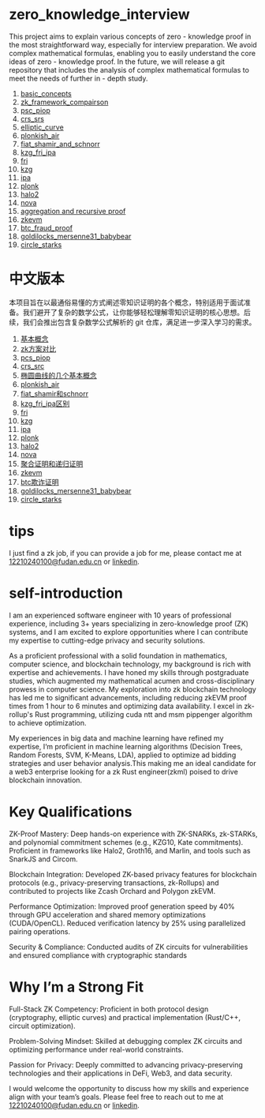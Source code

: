 # zero_knowledge_interview
This project aims to explain various concepts of zero - knowledge proof in the most straightforward way, especially for interview preparation. We avoid complex mathematical formulas, enabling you to easily understand the core ideas of zero - knowledge proof. In the future, we will release a git repository that includes the analysis of complex mathematical formulas to meet the needs of further in - depth study.

1. [basic_concepts](https://github.com/tianyinglan/zero_knowledge_interview/blob/main/documents_en/1.basic_concepts.md)
2. [zk_framework_compairson](https://github.com/tianyinglan/zero_knowledge_interview/blob/main/documents_en/2.zk_framwork_compairson.md)
3. [psc_piop](https://github.com/tianyinglan/zero_knowledge_interview/blob/main/documents_en/3.pcs_piop.md)
4. [crs_srs](https://github.com/tianyinglan/zero_knowledge_interview/blob/main/documents_en/4.crs_srs.md)
5. [elliptic_curve](https://github.com/tianyinglan/zero_knowledge_interview/blob/main/documents_en/5.elliptic_curve.md)
6. [plonkish_air](https://github.com/tianyinglan/zero_knowledge_interview/blob/main/documents_en/6.plonkish_air.md)
7. [fiat_shamir_and_schnorr](https://github.com/tianyinglan/zero_knowledge_interview/blob/main/documents_en/7.fiat_shamir_and_schnorr.md)
8. [kzg_fri_ipa](https://github.com/tianyinglan/zero_knowledge_interview/blob/main/documents_en/8.kzg_fri_ipa.md)
9. [fri](https://github.com/tianyinglan/zero_knowledge_interview/blob/main/documents_en/9.fri.md)
10. [kzg](https://github.com/tianyinglan/zero_knowledge_interview/blob/main/documents_en/10.kzg.md)
11. [ipa](https://github.com/tianyinglan/zero_knowledge_interview/blob/main/documents_en/11.ipa.md)
12. [plonk](https://github.com/tianyinglan/zero_knowledge_interview/blob/main/documents_en/12.plonk.md)
13. [halo2](https://github.com/tianyinglan/zero_knowledge_interview/blob/main/documents_en/13.halo2.md)
14. [nova](https://github.com/tianyinglan/zero_knowledge_interview/blob/main/documents_en/14.nova.md)
15. [aggregation and recursive proof](https://github.com/tianyinglan/zero_knowledge_interview/blob/main/documents_en/15.agg_and_recursive.md)
16. [zkevm](https://github.com/tianyinglan/zero_knowledge_interview/blob/main/documents_en/16.zkevm.md)
17. [btc_fraud_proof](https://github.com/tianyinglan/zero_knowledge_interview/blob/main/documents_en/17.btc_fraud_proof.md)
18. [goldilocks_mersenne31_babybear](https://github.com/tianyinglan/zero_knowledge_interview/blob/main/documents_en/18.Goldilocks_mersenne31_babybear.md)
19. [circle_starks](https://github.com/tianyinglan/zero_knowledge_interview/blob/main/documents_en/19.circle_starks.md)
# 中文版本
本项目旨在以最通俗易懂的方式阐述零知识证明的各个概念，特别适用于面试准备。我们避开了复杂的数学公式，让你能够轻松理解零知识证明的核心思想。后续，我们会推出包含复杂数学公式解析的 git 仓库，满足进一步深入学习的需求。
1. [基本概念](https://github.com/tianyinglan/zero_knowledge_interview/tree/main/%E4%B8%AD%E6%96%87%E6%96%87%E6%A1%A3/1.basic_concepts_%E4%B8%AD%E6%96%87.md)
2. [zk方案对比](https://github.com/tianyinglan/zero_knowledge_interview/blob/main/%E4%B8%AD%E6%96%87%E6%96%87%E6%A1%A3/2.zk%E6%96%B9%E6%A1%88%E5%AF%B9%E6%AF%94.md)
3. [pcs_piop](https://github.com/tianyinglan/zero_knowledge_interview/blob/main/%E4%B8%AD%E6%96%87%E6%96%87%E6%A1%A3/3.pcs_piop_%E4%B8%AD%E6%96%87.md)
4. [crs_src](https://github.com/tianyinglan/zero_knowledge_interview/blob/main/%E4%B8%AD%E6%96%87%E6%96%87%E6%A1%A3/4.crs_srs_%E4%B8%AD%E6%96%87.md)
5. [椭圆曲线的几个基本概念](https://github.com/tianyinglan/zero_knowledge_interview/blob/main/%E4%B8%AD%E6%96%87%E6%96%87%E6%A1%A3/5.%E6%A4%AD%E5%9C%86%E6%9B%B2%E7%BA%BF%E7%9A%84%E5%87%A0%E4%B8%AA%E5%9F%BA%E6%9C%AC%E6%A6%82%E5%BF%B5.md)
6. [plonkish_air](https://github.com/tianyinglan/zero_knowledge_interview/blob/main/%E4%B8%AD%E6%96%87%E6%96%87%E6%A1%A3/6.plonkish_air_%E4%B8%AD%E6%96%87.md)
7. [fiat_shamir和schnorr](https://github.com/tianyinglan/zero_knowledge_interview/blob/main/%E4%B8%AD%E6%96%87%E6%96%87%E6%A1%A3/7.fiat_shamir%E5%92%8Cschnorr_%E4%B8%AD%E6%96%87.md)
8. [kzg_fri_ipa区别](https://github.com/tianyinglan/zero_knowledge_interview/blob/main/%E4%B8%AD%E6%96%87%E6%96%87%E6%A1%A3/8.kzg_fri_ipa%E5%8C%BA%E5%88%AB.md)
9. [fri](https://github.com/tianyinglan/zero_knowledge_interview/blob/main/%E4%B8%AD%E6%96%87%E6%96%87%E6%A1%A3/9.fri_%E4%B8%AD%E6%96%87.md)
10. [kzg](https://github.com/tianyinglan/zero_knowledge_interview/blob/main/%E4%B8%AD%E6%96%87%E6%96%87%E6%A1%A3/10.kzg_%E4%B8%AD%E6%96%87.md)
11. [ipa](https://github.com/tianyinglan/zero_knowledge_interview/blob/main/%E4%B8%AD%E6%96%87%E6%96%87%E6%A1%A3/11.ipa.md)
12. [plonk](https://github.com/tianyinglan/zero_knowledge_interview/blob/main/%E4%B8%AD%E6%96%87%E6%96%87%E6%A1%A3/12.plonk_%E4%B8%AD%E6%96%87.md)
13. [halo2](https://github.com/tianyinglan/zero_knowledge_interview/blob/main/%E4%B8%AD%E6%96%87%E6%96%87%E6%A1%A3/13.halo2_%E4%B8%AD%E6%96%87.md)
14. [nova](https://github.com/tianyinglan/zero_knowledge_interview/blob/main/%E4%B8%AD%E6%96%87%E6%96%87%E6%A1%A3/14.nova_%E4%B8%AD%E6%96%87.md)
15. [聚合证明和递归证明](https://github.com/tianyinglan/zero_knowledge_interview/blob/main/%E4%B8%AD%E6%96%87%E6%96%87%E6%A1%A3/15.%E8%81%9A%E5%90%88%E8%AF%81%E6%98%8E%E5%92%8C%E9%80%92%E5%BD%92%E8%AF%81%E6%98%8E.md)
16. [zkevm](https://github.com/tianyinglan/zero_knowledge_interview/blob/main/%E4%B8%AD%E6%96%87%E6%96%87%E6%A1%A3/16.zkevm_%E4%B8%AD%E6%96%87.md)
17. [btc欺诈证明](https://github.com/tianyinglan/zero_knowledge_interview/blob/main/%E4%B8%AD%E6%96%87%E6%96%87%E6%A1%A3/17.btc%E6%AC%BA%E8%AF%88%E8%AF%81%E6%98%8E.md)
18. [goldilocks_mersenne31_babybear](https://github.com/tianyinglan/zero_knowledge_interview/blob/main/%E4%B8%AD%E6%96%87%E6%96%87%E6%A1%A3/18.Goldilocks_mersenne31_babybear%E5%B0%8F%E5%9F%9F.md)
19. [circle_starks](https://github.com/tianyinglan/zero_knowledge_interview/blob/main/%E4%B8%AD%E6%96%87%E6%96%87%E6%A1%A3/19.circle_starks.md)
# tips
I just find a zk job, if you can provide a job for me, please contact me at 12210240100@fudan.edu.cn or [linkedin](https://www.linkedin.com/in/%E9%A2%96%E5%85%B0-%E7%94%B0-664433342/).

# self-introduction
I am an experienced software engineer with 10 years of professional experience, including 3+ years specializing in zero-knowledge proof (ZK) systems, and I am excited to explore opportunities where I can contribute my expertise to cutting-edge privacy and security solutions.

As a proficient professional with a solid foundation in mathematics, computer science, and blockchain technology, my background is rich with expertise and achievements. I have honed my skills through postgraduate studies, which augmented my mathematical acumen and cross-disciplinary prowess in computer science. My exploration into zk blockchain technology has led me to significant advancements, including reducing zkEVM proof times from 1 hour to 6 minutes and optimizing data availability. I excel in zk-rollup's Rust programming, utilizing cuda ntt and msm pippenger algorithm to achieve optimization. 

My experiences in big data and machine learning have refined my expertise, I‘m proficient in machine learning algorithms (Decision Trees, Random Forests, SVM, K-Means, LDA), applied to optimize ad bidding strategies and user behavior analysis.This making me an ideal candidate for a web3 enterprise looking for a zk Rust engineer(zkml) poised to drive blockchain innovation.

# Key Qualifications
ZK-Proof Mastery: Deep hands-on experience with ZK-SNARKs, zk-STARKs, and polynomial commitment schemes (e.g., KZG10, Kate commitments). Proficient in frameworks like Halo2, Groth16, and Marlin, and tools such as SnarkJS and Circom.

Blockchain Integration: Developed ZK-based privacy features for blockchain protocols (e.g., privacy-preserving transactions, zk-Rollups) and contributed to projects like Zcash Orchard and Polygon zkEVM.

Performance Optimization: Improved proof generation speed by 40% through GPU acceleration and shared memory optimizations (CUDA/OpenCL). Reduced verification latency by 25% using parallelized pairing operations.

Security & Compliance: Conducted audits of ZK circuits for vulnerabilities and ensured compliance with cryptographic standards



# Why I’m a Strong Fit
Full-Stack ZK Competency: Proficient in both protocol design (cryptography, elliptic curves) and practical implementation (Rust/C++, circuit optimization).

Problem-Solving Mindset: Skilled at debugging complex ZK circuits and optimizing performance under real-world constraints.

Passion for Privacy: Deeply committed to advancing privacy-preserving technologies and their applications in DeFi, Web3, and data security.

I would welcome the opportunity to discuss how my skills and experience align with your team’s goals. Please feel free to reach out to me at 12210240100@fudan.edu.cn or [linkedin](https://www.linkedin.com/in/%E9%A2%96%E5%85%B0-%E7%94%B0-664433342/).